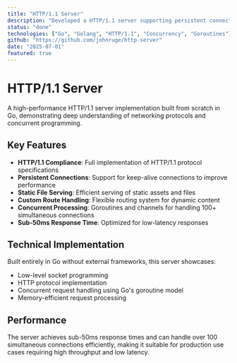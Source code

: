 ```yaml
---
title: "HTTP/1.1 Server"
description: "Developed a HTTP/1.1 server supporting persistent connections, static file serving, and custom route handling with concurrent request processing using goroutines"
status: "done"
technologies: ["Go", "Golang", "HTTP/1.1", "Concurrency", "Goroutines"]
github: "https://github.com/johnruge/http-server"
date: "2025-07-01"
featured: true
---
```


# HTTP/1.1 Server

A high-performance HTTP/1.1 server implementation built from scratch in Go, demonstrating deep understanding of networking protocols and concurrent programming.

## Key Features

- **HTTP/1.1 Compliance**: Full implementation of HTTP/1.1 protocol specifications
- **Persistent Connections**: Support for keep-alive connections to improve performance
- **Static File Serving**: Efficient serving of static assets and files
- **Custom Route Handling**: Flexible routing system for dynamic content
- **Concurrent Processing**: Goroutines and channels for handling 100+ simultaneous connections
- **Sub-50ms Response Time**: Optimized for low-latency responses

## Technical Implementation

Built entirely in Go without external frameworks, this server showcases:
- Low-level socket programming
- HTTP protocol implementation
- Concurrent request handling using Go's goroutine model
- Memory-efficient request processing

## Performance

The server achieves sub-50ms response times and can handle over 100 simultaneous connections efficiently, making it suitable for production use cases requiring high throughput and low latency. 